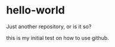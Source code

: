 # hello-world
Just another repository, or is it so?

this is my initial test on how to use github.



